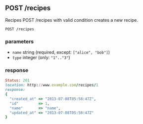 ## POST /recipes
Recipes POST /recipes with valid condition creates a new recipe.

```
POST /recipes
```

### parameters
* `name` string (required, except: `["alice", "bob"]`)
* `type` integer (only: `"1".."3"`)

### response
```ruby
Status: 201
location: http://www.example.com/recipes/1
response: 
{
  "created_at" => "2013-07-08T05:58:47Z",
  "id"         => 1,
  "name"       => "name",
  "updated_at" => "2013-07-08T05:58:47Z"
}
```

